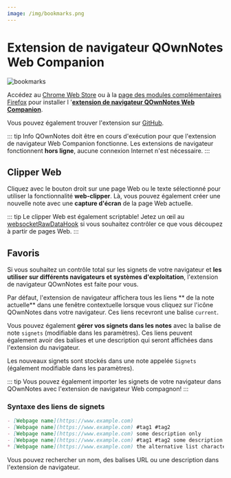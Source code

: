 ```yaml
---
image: /img/bookmarks.png
---
```


# Extension de navigateur QOwnNotes Web Companion

![bookmarks](/img/bookmarks.png)

Accédez au [Chrome Web Store](https://chrome.google.com/webstore/detail/qownnotes-web-companion/pkgkfnampapjbopomdpnkckbjdnpkbkp) ou à la [page des modules complémentaires Firefox](https://addons.mozilla.org/firefox/addon/qownnotes-web-companion) pour installer l '[**extension de navigateur QOwnNotes Web Companion**](https://github.com/qownnotes/web-companion/).

Vous pouvez également trouver l'extension sur [GitHub](https://github.com/qownnotes/web-companion/).

::: tip Info
QOwnNotes doit être en cours d'exécution pour que l'extension de navigateur Web Companion fonctionne. Les extensions de navigateur fonctionnent **hors ligne**, aucune connexion Internet n'est nécessaire.
:::

## Clipper Web

Cliquez avec le bouton droit sur une page Web ou le texte sélectionné pour utiliser la fonctionnalité **web-clipper**. Là, vous pouvez également créer une nouvelle note avec une **capture d'écran** de la page Web actuelle.

::: tip
Le clipper Web est également scriptable! Jetez un œil au [websocketRawDataHook](../scripting/hooks.md#websocketrawdatahook) si vous souhaitez contrôler ce que vous découpez à partir de pages Web.
:::

## Favoris

Si vous souhaitez un contrôle total sur les signets de votre navigateur et **les utiliser sur différents navigateurs et systèmes d'exploitation**, l'extension de navigateur QOwnNotes est faite pour vous.

Par défaut, l'extension de navigateur affichera tous les liens ** de la note actuelle** dans une fenêtre contextuelle lorsque vous cliquez sur l'icône QOwnNotes dans votre navigateur. Ces liens recevront une balise `current`.

Vous pouvez également **gérer vos signets dans les notes** avec la balise de note `signets` (modifiable dans les paramètres). Ces liens peuvent également avoir des balises et une description qui seront affichées dans l'extension du navigateur.

Les nouveaux signets sont stockés dans une note appelée `Signets` (également modifiable dans les paramètres).

::: tip
Vous pouvez également importer les signets de votre navigateur dans QOwnNotes avec l'extension de navigateur Web compagnon!
:::

### Syntaxe des liens de signets

```markdown
- [Webpage name](https://www.example.com)
- [Webpage name](https://www.example.com) #tag1 #tag2
- [Webpage name](https://www.example.com) some description only
- [Webpage name](https://www.example.com) #tag1 #tag2 some description and tags
* [Webpage name](https://www.example.com) the alternative list character also works
```

Vous pouvez rechercher un nom, des balises URL ou une description dans l'extension de navigateur.
